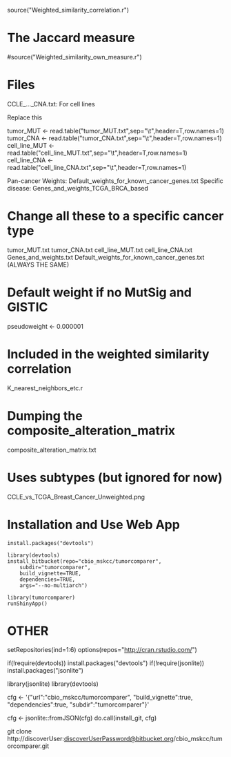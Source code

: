 source("Weighted_similarity_correlation.r")

# The Jaccard measure
#source("Weighted_similarity_own_measure.r")

# Files 
CCLE_..._CNA.txt: For cell lines  

Replace this 

tumor_MUT <- read.table("tumor_MUT.txt",sep="\t",header=T,row.names=1)
tumor_CNA <- read.table("tumor_CNA.txt",sep="\t",header=T,row.names=1)
cell_line_MUT <- read.table("cell_line_MUT.txt",sep="\t",header=T,row.names=1)
cell_line_CNA <- read.table("cell_line_CNA.txt",sep="\t",header=T,row.names=1)

Pan-cancer Weights: Default_weights_for_known_cancer_genes.txt
Specific disease: Genes_and_weights_TCGA_BRCA_based

# Change all these to a specific cancer type 

tumor_MUT.txt
tumor_CNA.txt
cell_line_MUT.txt
cell_line_CNA.txt
Genes_and_weights.txt
Default_weights_for_known_cancer_genes.txt (ALWAYS THE SAME)

# Default weight if no MutSig and GISTIC 
pseudoweight <- 0.000001

# Included in the weighted similarity correlation
K_nearest_neighbors_etc.r

# Dumping the composite_alteration_matrix
composite_alteration_matrix.txt 

# Uses subtypes (but ignored for now)
CCLE_vs_TCGA_Breast_Cancer_Unweighted.png

# Installation and Use Web App

    install.packages("devtools")

    library(devtools)
    install_bitbucket(repo="cbio_mskcc/tumorcomparer",
        subdir="tumorcomparer",
        build_vignette=TRUE,
        dependencies=TRUE,
        args="--no-multiarch")

    library(tumorcomparer)
    runShinyApp()

# OTHER
setRepositories(ind=1:6)
options(repos="http://cran.rstudio.com/")

if(!require(devtools)) install.packages("devtools")
if(!require(jsonlite)) install.packages("jsonlite")

library(jsonlite)
library(devtools)

cfg <- '{"url":"cbio_mskcc/tumorcomparer", "build_vignette":true, "dependencies":true, "subdir":"tumorcomparer"}'

cfg <- jsonlite::fromJSON(cfg)
do.call(install_git, cfg)


git clone http://discoverUser:discoverUserPassword@bitbucket.org/cbio_mskcc/tumorcomparer.git

